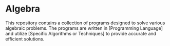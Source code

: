 # Algebra
This repository contains a collection of programs designed to solve various algebraic problems. The programs are written in [Programming Language] and utilize [Specific Algorithms or Techniques] to provide accurate and efficient solutions.
